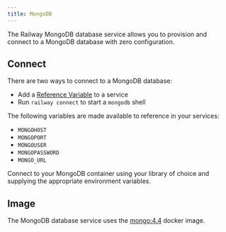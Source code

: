 ```yaml
---
title: MongoDB
---
```


The Railway MongoDB database service allows you to provision and connect to a
MongoDB database with zero configuration.

## Connect

There are two ways to connect to a MongoDB database:

- Add a [Reference Variable](/develop/variables#reference-variables) to a service
- Run `railway connect` to start a `mongodb` shell

The following variables are made available to reference in your services:

- `MONGOHOST`
- `MONGOPORT`
- `MONGOUSER`
- `MONGOPASSWORD`
- `MONGO_URL`
 
Connect to your MongoDB container using your library of choice and supplying the
appropriate environment variables.

## Image

The MongoDB database service uses the [mongo:4.4](https://hub.docker.com/_/mongo) docker image.
